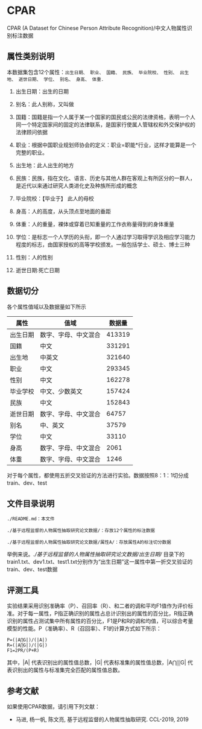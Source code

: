 # CPAR
CPAR (A Dataset for Chinese Person Attribute Recognition)/中文人物属性识别标注数据

## 属性类别说明
本数据集包含12个属性：```出生日期、
职业、
国籍、
民族、
毕业院校、
性别、
出生地、
逝世日期、
学位、
别名、
身高、
体重.```

1. 出生日期：出生的日期

2. 别名：此人别称，又叫做
3. 国籍：国籍是指一个人属于某一个国家的国民或公民的法律资格，表明一个人同一个特定国家间的固定的法律联系，是国家行使属人管辖权和外交保护权的法律顾问依据
4. 职业：根据中国职业规划师协会的定义：职业=职能*行业，这样才能算是一个完整的职业。
5. 出生地：此人出生的地方
6. 民族：民族，指在文化、语言、历史与其他人群在客观上有所区分的一群人，是近代以来通过研究人类进化史及种族所形成的概念
7. 毕业院校：【毕业于】 此人的母校
8. 身高：人的高度，从头顶点至地面的垂距
9. 体重：人的重量，裸体或穿着已知重量的工作衣称量得到的身体重量
10. 学位：是标志一个人学历的头衔，即一个人通过学习取得学识及相应学习能力程度的标志，由国家授权的高等学校颁发。一般包括学士、硕士、博士三种
11. 性别：人的性别
12. 逝世日期:死亡日期



## 数据切分

各个属性值域以及数据量如下所示

属性 | 值域 | 数据量
---|---|---
出生日期 | 数字、字母、中文混合 | 413319
国籍 | 中文 | 331291
出生地 | 中英文 | 321640
职业 | 中文 | 293345
性别 | 中文| 162278
毕业学校 | 中文、少数英文| 157424
民族| 中文 | 152843
逝世日期 | 数字、字母、中文混合 | 64757
别名| 中、英文 | 37579
学位 | 中文 | 33110
身高 | 数字、字母、中文混合 | 2061
体重 | 数字、字母、中文混合 | 1246

对于每个属性，都使用五折交叉验证的方法进行实验。数据按照8：1：1切分成train、dev、test

## 文件目录说明
	./README.md：本文件

	./基于远程监督的人物属性抽取研究论文数据/：存放12个属性的标注数据

	./基于远程监督的人物属性抽取研究论文数据/属性A/：存放属性A的标注切分数据

举例来说。*./基于远程监督的人物属性抽取研究论文数据/出生日期/* 目录下的train1.txt、dev1.txt、test1.txt分别作为“出生日期”这一属性中第一折交叉验证的train、dev、test数据
## 评测工具
实验结果采用识别准确率（P）、召回率（R）、和二者的调和平均F1值作为评价标准。对于每一属性，P指正确识别的属性占总计识别出的属性的百分比，R指正确识别的属性占测试集中所有属性的百分比，F1是P和R的调和均值，可以综合考量模型的性能。P（准确率）、R（召回率）、F1的计算方式如下所示：

	P=(|A⋂G|)/(|A|)
	R=(|A⋂G|)/(|G|)
	F1=2PR/(P+R)

其中，|A| 代表识别出的属性值总数，|G| 代表标准集的属性值总数，|A⋂▒G| 代表识别出的属性与标准集完全匹配的属性值总数。

## 参考文献
如果使用CPAR数据，请引用下列文献：
* 马进, 杨一帆, 陈文亮, 基于远程监督的人物属性抽取研究. CCL-2019, 2019
